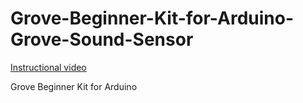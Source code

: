 # Grove-Beginner-Kit-for-Arduino-Grove-Sound-Sensor

[Instructional video](https://youtu.be/Ii2Wlts2fQA)

Grove Beginner Kit for Arduino
